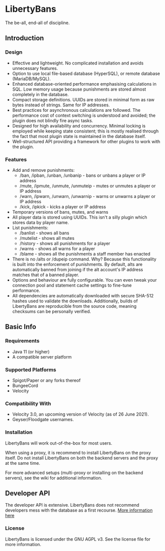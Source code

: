 # LibertyBans
The be-all, end-all of discipline.

## Introduction

### Design

* Effective and lightweight. No complicated installation and avoids unnecessary features.
* Option to use local file-based database (HyperSQL), or remote database (MariaDB/MySQL).
* Enhanced database-oriented performance emphasising calculations in SQL. Low memory usage because punishments are stored almost completely in the database.
* Compact storage definitions. UUIDs are stored in minimal form as raw bytes instead of strings. Same for IP addresses.
* Best practices for asynchronous calculations are followed. The performance cost of context switching is understood and avoided; the plugin does not blindly fire async tasks.
* Designed for high availability and concurrency. Minimal locking is employed while keeping state consistent; this is mostly realised through the fact that most plugin state is maintained in the database itself.
* Well-structured API providing a framework for other plugins to work with the plugin.

### Features

* Add and remove punishments:
    * /ban, /ipban, /unban, /unbanip - bans or unbans a player or IP address
    * /mute, /ipmute, /unmute, /unmuteip - mutes or unmutes a player or IP address
    * /warn, /ipwarn, /unwarn, /unwarnip - warns or unwarns a player or IP address
    * /kick, /ipkick - kicks a player or IP address
* Temporary versions of bans, mutes, and warns
* All player data is stored using UUIDs. This isn't a silly plugin which stores data by player name.
* List punishments:
    * /banlist - shows all bans
    * /mutelist - shows all mutes
    * /history <player> - shows all punishments for a player
    * /warns <player> - shows all warns for a player
    * /blame <player> - shows all the punishments a staff member has enacted
* There is no /alts or /dupeip command. Why? Because this functionality is built into the enforcement of punishments. By default, alts are automatically banned from joining if the alt account's IP address matches that of a banned player.
* Options and behaviour are fully configurable. You can even tweak your connection pool and statement cache settings to fine-tune performance.
* All dependencies are automatically downloaded with secure SHA-512 hashes used to validate the downloads. Additionally, builds of LibertyBans are reproducible from the source code, meaning checksums can be personally verified.

## Basic Info

### Requirements

* Java 11 (or higher)
* A compatible server platform

### Supported Platforms

* Spigot/Paper or any forks thereof
* BungeeCord
* Velocity

### Compatibility With

* Velocity 3.0, an upcoming version of Velocity (as of 26 June 2021).
* Geyser/Floodgate usernames.

### Installation

LibertyBans will work out-of-the-box for most users.

When using a proxy, it is recommend to install LibertyBans on the proxy itself. Do not install LibertyBans on both the backend servers and the proxy at the same time.

For more advanced setups (multi-proxy or installing on the backend servers), see the wiki for additional information.

## Developer API

The developer API is extensive. LibertyBans does not recommend developers mess with the database as a first recourse. [More information here](https://github.com/A248/LibertyBans/wiki/Developer-API)

### License

LibertyBans is licensed under the GNU AGPL v3. See the license file for more information.
